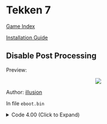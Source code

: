 # Tekken 7

[Game Index](README.md#games)

[Installation Guide](https://illusion0001.github.io/install-instructions/)

## Disable Post Processing

Preview:
<p align="center">
<img src="https://img-assets.illusion0001.workers.dev/assets/images/patches/preview/TekkenGame/TekkenGame_PostProcess.png">
</p>

Author: [illusion](https://twitter.com/illusion0002)

In file `eboot.bin`

<details>
<summary>Code 4.00 (Click to Expand)</summary>

```
0x1B01EDC 48 E9
```

</details>

